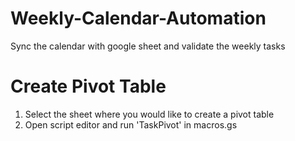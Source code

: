 # Weekly-Calendar-Automation
Sync the calendar with google sheet and validate the weekly tasks

# Create Pivot Table
1. Select the sheet where you would like to create a pivot table
2. Open script editor and run 'TaskPivot' in macros.gs
